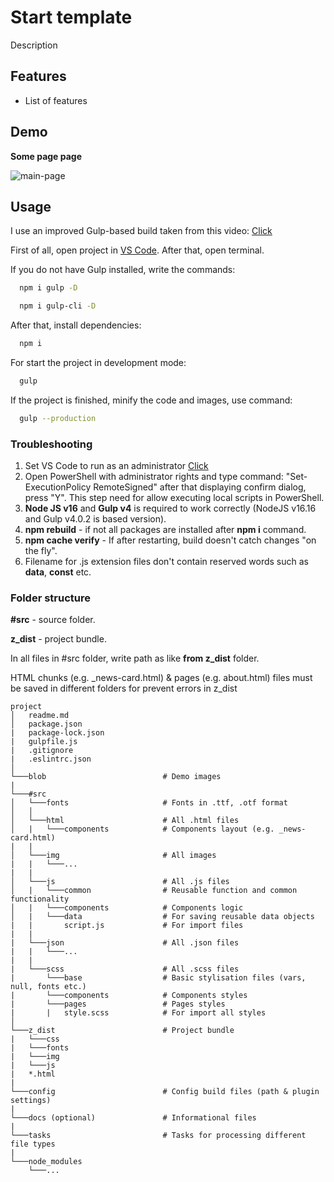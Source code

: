 # Start template

Description

## Features

* List of features

## Demo

**Some page page**

![main-page](blob/main-demo.png)

## Usage

I use an improved Gulp-based build taken from this video: [Click](https://youtu.be/qSZvGlIKGPg)

First of all, open project in [VS Code](https://code.visualstudio.com). After that, open terminal.

If you do not have Gulp installed, write the commands:

```bash
  npm i gulp -D

  npm i gulp-cli -D
```

After that, install dependencies:

```bash
  npm i
```

For start the project in development mode:

```bash
  gulp
```

If the project is finished, minify the code and images, use command:

```bash
  gulp --production
```

### Troubleshooting

1. Set VS Code to run as an administrator [Click](https://qastack.ru/programming/37700536/visual-studio-code-terminal-how-to-run-a-command-with-administrator-rights)
2. Open PowerShell with administrator rights and type command: "Set-ExecutionPolicy RemoteSigned" after that displaying
confirm dialog, press "Y". This step need for allow executing local scripts in PowerShell.
3. **Node JS v16** and **Gulp v4** is required to work correctly (NodeJS v16.16 and Gulp v4.0.2 is based version).
4. **npm rebuild** - if not all packages are installed after **npm i** command.
5. **npm cache verify** - If after restarting, build doesn't catch changes "on the fly".
6. Filename for .js extension files don't contain reserved words such as **data**, **const** etc.

### Folder structure

**#src** - source folder.

**z_dist** - project bundle.

In all files in #src folder, write path as like **from z_dist** folder.

HTML chunks (e.g. _news-card.html) & pages (e.g. about.html) files must be saved in different folders for prevent errors in z_dist

```
project
│   readme.md
│   package.json 
|   package-lock.json
|   gulpfile.js
|   .gitignore
|   .eslintrc.json
│
└───blob                          # Demo images
|
└───#src
│   └───fonts                     # Fonts in .ttf, .otf format
│   │
│   └───html                      # All .html files
│   |   └───components            # Components layout (e.g. _news-card.html)
|   |
│   └───img                       # All images
|   |   └───...    
|   |
│   └───js                        # All .js files
│   |   └───common                # Reusable function and common functionality
│   |   └───components            # Components logic
│   |   └───data                  # For saving reusable data objects
|   |       script.js             # For import files
|   |
|   └───json                      # All .json files
|   |   └───...
|   |
|   └───scss                      # All .scss files
|       └───base                  # Basic stylisation files (vars, null, fonts etc.)
|       └───components            # Components styles
|       └───pages                 # Pages styles
|       |   style.scss            # For import all styles
│   
└───z_dist                        # Project bundle
|   └───css
|   └───fonts
|   └───img
|   └───js
|   *.html
|
└───config                        # Config build files (path & plugin settings)
|
└───docs (optional)               # Informational files
|
└───tasks                         # Tasks for processing different file types
|
└───node_modules
    └───...
```
